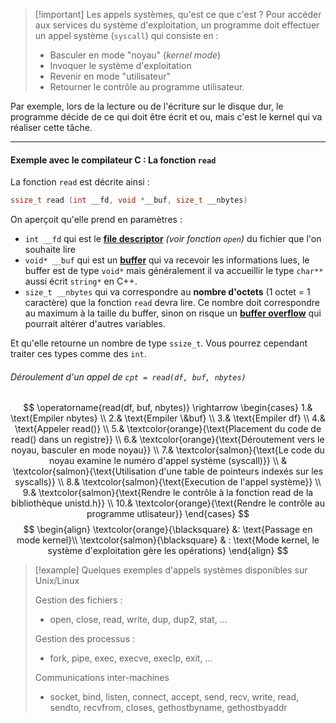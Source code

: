 
>[!important] Les appels systèmes, qu'est ce que c'est ?
>Pour accéder aux services du système d'exploitation, un programme doit effectuer un appel système (`syscall`) qui consiste en :
>- Basculer en mode "noyau" (*kernel mode*)
>- Invoquer le système d'exploitation
>- Revenir en mode "utilisateur"
>- Retourner le contrôle au programme utilisateur.

Par exemple, lors de la lecture ou de l'écriture sur le disque dur, le programme décide de ce qui doit être écrit et ou, mais c'est le kernel qui va réaliser cette tâche. 

---

#### Exemple avec le compilateur C : La fonction `read`

La fonction `read` est décrite ainsi : 

```c
ssize_t read (int __fd, void *__buf, size_t __nbytes)
```

On aperçoit qu'elle prend en paramètres :

- `int __fd` qui est le [**file descriptor**](https://fr.wikipedia.org/wiki/Descripteur_de_fichier) *(voir fonction `open`)* du fichier que l'on souhaite lire
- `void* __buf` qui est un [**buffer**](https://fr.wikipedia.org/wiki/M%C3%A9moire_tampon) qui va recevoir les informations lues, le buffer est de type `void*` mais généralement il va accueillir le type `char**` aussi écrit `string*` en C++.
- `size_t __nbytes` qui va correspondre au **nombre d'octets** (1 octet = 1 caractère) que la fonction `read` devra lire. Ce nombre doit correspondre au maximum à la taille du buffer, sinon on risque un [**buffer overflow**](https://fr.wikipedia.org/wiki/D%C3%A9passement_de_tampon) qui pourrait altérer d'autres variables. 

Et qu'elle retourne un nombre de type `ssize_t`. Vous pourrez cependant traiter ces types comme des `int`.

###### Déroulement d'un appel de `cpt = read(df, buf, nbytes)`

$$
\operatorname{read(df, buf, nbytes)} \rightarrow
\begin{cases}
1.& \text{Empiler nbytes} \\
2.& \text{Empiler \&buf} \\
3.& \text{Empiler df} \\
4.& \text{Appeler read()} \\
5.& \textcolor{orange}{\text{Placement du code de read() dans un registre}} \\
6.& \textcolor{orange}{\text{Déroutement vers le noyau, basculer en mode noyau}} \\
7.& \textcolor{salmon}{\text{Le code du noyau examine le numéro d'appel système (syscall)}} \\
& \textcolor{salmon}{\text{Utilisation d'une table de pointeurs indexés sur les syscalls}} \\
8.& \textcolor{salmon}{\text{Execution de l'appel système}} \\
9.& \textcolor{salmon}{\text{Rendre le contrôle à la fonction read de la bibliothèque unistd.h}} \\
10.& \textcolor{orange}{\text{Rendre le contrôle au programme utlisateur}}
\end{cases}
$$
$$
\begin{align}
\textcolor{orange}{\blacksquare} &: \text{Passage en mode kernel}\\
\textcolor{salmon}{\blacksquare} & : \text{Mode kernel, le système d'exploitation gère les opérations}
\end{align}
$$

> [!example] Quelques exemples d'appels systèmes disponibles sur Unix/Linux
>
> Gestion des fichiers : 
> - open, close, read, write, dup, dup2, stat, ...
>
> Gestion des processus : 
> - fork, pipe, exec, execve, execlp, exit, ...
>
> Communications inter-machines 
> - socket, bind, listen, connect, accept, send, recv, write, read, sendto, recvfrom, closes, gethostbyname, gethostbyaddr

